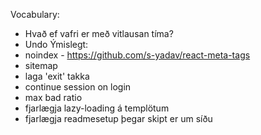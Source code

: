 Vocabulary:

- Hvað ef vafri er með vitlausan tíma?
- Undo
  Ýmislegt:
- noindex - https://github.com/s-yadav/react-meta-tags
- sitemap
- laga 'exit' takka
- continue session on login
- max bad ratio
- fjarlægja lazy-loading á templötum
- fjarlægja readmesetup þegar skipt er um síðu
